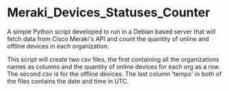 # Meraki_Devices_Statuses_Counter
A simple Python script developed to run in a Debian based server that will fetch data from Cisco Meraki's API and count the quantity of online and offline devices in each organization.

This script will create two csv files, the first containing all the organizations names as columns and the quantity of online devices for each org as a row. The second csv is for the offline devices. The last column 'tempo' in both of the files contains the date and time in UTC.

